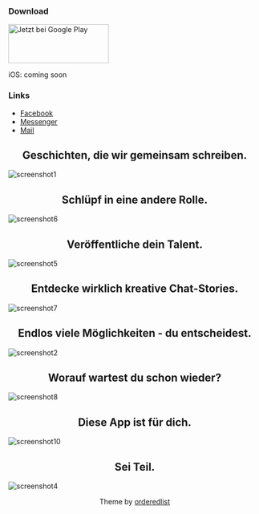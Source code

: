 ### Download

<a href='https://play.google.com/store/apps/details?id=com.dreiklang.melomelo&pcampaignid=MKT-Other-global-all-co-prtnr-py-PartBadge-Mar2515-1'><img width="200" height="78" alt='Jetzt bei Google Play' src='https://play.google.com/intl/en_us/badges/images/generic/de_badge_web_generic.png'/></a>

iOS: coming soon

### Links
* [Facebook](https://www.facebook.com/app.melomelo/)
* [Messenger](https://www.m.me/app.melomelo)
* [Mail](mailto:mail@melomelo.app)

<h2 style="text-align: center;" >Geschichten, die wir gemeinsam schreiben.</h2>

![screenshot1](https://github.com/dreiklangdev/MeloMelo-Page/raw/gh-pages/img/screen1_framed.png "Screenshot1")

<h2 style="text-align: center;" >Schlüpf in eine andere Rolle.</h2>

![screenshot6](https://github.com/dreiklangdev/MeloMelo-Page/raw/gh-pages/img/screen6_framed.png?2 "Screenshot6")

<h2 style="text-align: center;" >Veröffentliche dein Talent.</h2>

![screenshot5](https://github.com/dreiklangdev/MeloMelo-Page/raw/gh-pages/img/screen5_framed.png "Screenshot5")

<h2 style="text-align: center;" >Entdecke wirklich kreative Chat-Stories.</h2>

![screenshot7](https://github.com/dreiklangdev/MeloMelo-Page/raw/gh-pages/img/screen7_framed.png "Screenshot7")

<h2 style="text-align: center;" >Endlos viele Möglichkeiten - du entscheidest.</h2>

![screenshot2](https://github.com/dreiklangdev/MeloMelo-Page/raw/gh-pages/img/screen2_framed.png "Screenshot2")

<h2 style="text-align: center;" >Worauf wartest du schon wieder?</h2>

![screenshot8](https://github.com/dreiklangdev/MeloMelo-Page/raw/gh-pages/img/screen8_framed.png "Screenshot8")

<h2 style="text-align: center;" >Diese App ist für dich.</h2>

![screenshot10](https://github.com/dreiklangdev/MeloMelo-Page/raw/gh-pages/img/screen10_framed.png "Screenshot10")

<h2 style="text-align: center;" >Sei Teil.</h2>

![screenshot4](https://github.com/dreiklangdev/MeloMelo-Page/raw/gh-pages/img/screen4_framed.png "Screenshot4")

<p style="text-align: center;" >Theme by <a href="https://github.com/orderedlist">orderedlist</a></p>
